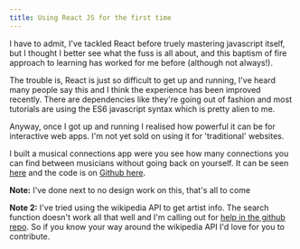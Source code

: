 ```yaml
---
title: Using React JS for the first time
---
```


I have to admit, I've tackled React before truely mastering javascript itself, but I thought I better see what the fuss is all about, and this baptism of fire approach to learning has worked for me before (although not always!).

The trouble is, React is just so difficult to get up and running, I've heard many people say this and I think the experience has been improved recently. There are dependencies like they're going out of fashion and most tutorials are using the ES6 javascript syntax which is pretty alien to me.

Anyway, once I got up and running I realised how powerful it can be for interactive web apps. I'm not yet sold on using it for 'traditional' websites.

I built a musical connections app were you see how many connections you can find between musicians without going back on yourself. It can be seen [here](http://mattgreenfield.co.uk/music-links/) and the code is on [Github here](https://github.com/mattgreenfield/music-links).

**Note:** I've done next to no design work on this, that's all to come

**Note 2:** I've tried using the wikipedia API to get artist info. The search function doesn't work all that well and I'm calling out for [help in the github repo](https://github.com/mattgreenfield/music-links/issues/1). So if you know your way around the wikipedia API I'd love for you to contribute.
